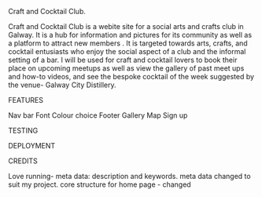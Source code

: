 Craft and Cocktail Club.

Craft and Cocktail Club is a webite site for a social arts and crafts club in Galway. It is a hub for information and pictures for its community as well as a platform to attract new members . It is targeted towards arts, crafts, and cocktail entusiasts who enjoy the social aspect of a club and the informal setting of a bar. I will be used for craft and cocktail lovers to book their place on upcoming meetups as well as view the gallery of past meet ups and how-to videos, and see the bespoke cocktail of the week suggested by the venue- Galway City Distillery.

FEATURES

Nav bar
Font
Colour choice
Footer
Gallery
Map
Sign up

TESTING

DEPLOYMENT

CREDITS

Love running- meta data: description and keywords. meta data changed to suit my project.
            core structure for home page - changed 